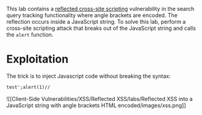 This lab contains a [reflected cross-site scripting](https://portswigger.net/web-security/cross-site-scripting/reflected) vulnerability in the search query tracking functionality where angle brackets are encoded. The reflection occurs inside a JavaScript string. To solve this lab, perform a cross-site scripting attack that breaks out of the JavaScript string and calls the `alert` function.

# Exploitation

The trick is to inject Javascript code without breaking the syntax:

```html
test';alert(1)//
```

![[Client-Side Vulnerabilities/XSS/Reflected XSS/labs/Reflected XSS into a JavaScript string with angle brackets HTML encoded/images/xss.png]]